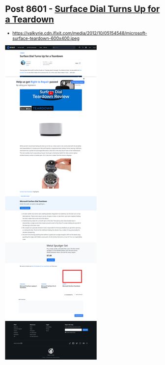 # Post 8601 - [Surface Dial Turns Up for a Teardown](https://www.ifixit.com/News/8601/surface-dial-teardown)

- https://valkyrie.cdn.ifixit.com/media/2012/10/05154548/microsoft-surface-teardown-600x400.jpeg

![screencap](screenshots/09ac5fdd-0761-418e-95a3-790c11bf0a96.png)
